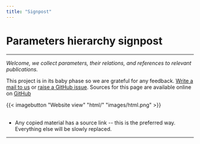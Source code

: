 ```yaml
---
title: "Signpost"
---
```


# Parameters hierarchy signpost

---

*Welcome, we collect parameters, their relations, and references to relevant publications.*

This project is in its baby phase so we are grateful for any feedback.
[Write a mail to us](mailto:vaclav.blazej@warwick.ac.uk) or [raise a GitHub issue](https://github.com/vaclavblazej/parameters/issues).
Sources for this page are available online on [GitHub](https://github.com/vaclavblazej/parameters)

<div class="imagebuttons">
    {{< imagebutton "Website view" "html/" "images/html.png" >}}
</div>

<br/>

* Any copied material has a source link -- this is the preferred way. Everything else will be slowly replaced.

---
